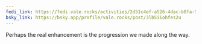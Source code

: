```yaml
---
fedi_link: https://fedi.vale.rocks/activities/2d51c4ef-a526-4dac-b8fa-5aa5b4cc81ef
bsky_link: https://bsky.app/profile/vale.rocks/post/3lb5iiohfes2u
---
```


Perhaps the real enhancement is the progression we made along the way.
